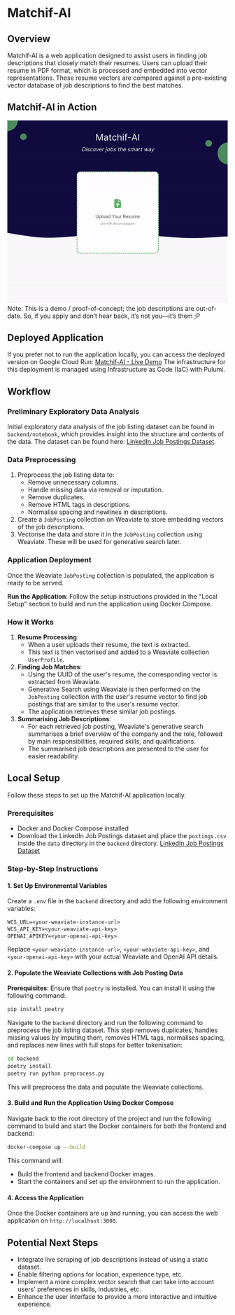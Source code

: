 # Matchif-AI

## Overview
Matchif-AI is a web application designed to assist users in finding job descriptions that closely match their resumes. Users can upload their resume in PDF format, which is processed and embedded into vector representations. These resume vectors are compared against a pre-existing vector database of job descriptions to find the best matches.

## Matchif-AI in Action
![Matchif-AI Demo](./Matchif-AI%20Demo.gif)
Note: This is a demo / proof-of-concept; the job descriptions are out-of-date. So, if you apply and don’t hear back, it’s not you—it’s them ;P

## Deployed Application
If you prefer not to run the application locally, you can access the deployed version on Google Cloud Run:
[Matchif-AI - Live Demo](https://matchif-ai-cloudrun-service-416c51e-xkrlu6mwma-uc.a.run.app)
The infrastructure for this deployment is managed using Infrastructure as Code (IaC) with Pulumi.

## Workflow
### Preliminary Exploratory Data Analysis
Initial exploratory data analysis of the job listing dataset can be found in `backend/notebook`, which provides insight into the structure and contents of the data. The dataset can be found here: [LinkedIn Job Postings Dataset](https://www.kaggle.com/datasets/arshkon/linkedin-job-postings).

### Data Preprocessing
1. Preprocess the job listing data to:
   - Remove unnecessary columns.
   - Handle missing data via removal or imputation.
   - Remove duplicates.
   - Remove HTML tags in descriptions.
   - Normalise spacing and newlines in descriptions.
2. Create a `JobPosting` collection on Weaviate to store embedding vectors of the job descriptions.
3. Vectorise the data and store it in the `JobPosting` collection using Weaviate. These will be used for generative search later.

### Application Deployment
Once the Weaviate `JobPosting` collection is populated, the application is ready to be served.

**Run the Application**: Follow the setup instructions provided in the "Local Setup" section to build and run the application using Docker Compose.

### How it Works
1. **Resume Processing**:
   - When a user uploads their resume, the text is extracted.
   - This text is then vectorised and added to a Weaviate collection `UserProfile`.
2. **Finding Job Matches**:
   - Using the UUID of the user's resume, the corresponding vector is extracted from Weaviate.
   - Generative Search using Weaviate is then performed on the `JobPosting` collection with the user's resume vector to find job postings that are similar to the user's resume vector.
   - The application retrieves these similar job postings.
3. **Summarising Job Descriptions**:
   - For each retrieved job posting, Weaviate's generative search summarises a brief overview of the company and the role, followed by main responsibilities, required skills, and qualifications.
   - The summarised job descriptions are presented to the user for easier readability.

## Local Setup
Follow these steps to set up the Matchif-AI application locally.

### Prerequisites
- Docker and Docker Compose installed
- Download the LinkedIn Job Postings dataset and place the `postings.csv` inside the `data` directory in the `backend` directory. [LinkedIn Job Postings Dataset](https://www.kaggle.com/datasets/arshkon/linkedin-job-postings)

### Step-by-Step Instructions
#### 1. Set Up Environmental Variables
Create a `.env` file in the `backend` directory and add the following environment variables:

```env
WCS_URL=<your-weaviate-instance-url>
WCS_API_KEY=<your-weaviate-api-key>
OPENAI_APIKEY=<your-openai-api-key>
```

Replace `<your-weaviate-instance-url>`, `<your-weaviate-api-key>`, and `<your-openai-api-key>` with your actual Weaviate and OpenAI API details.

#### 2. Populate the Weaviate Collections with Job Posting Data
**Prerequisites**: Ensure that `poetry` is installed. You can install it using the following command:

```bash
pip install poetry
```

Navigate to the `backend` directory and run the following command to preprocess the job listing dataset. This step removes duplicates, handles missing values by imputing them, removes HTML tags, normalises spacing, and replaces new lines with full stops for better tokenisation:

```bash
cd backend
poetry install
poetry run python preprocess.py
```

This will preprocess the data and populate the Weaviate collections.

#### 3. Build and Run the Application Using Docker Compose
Navigate back to the root directory of the project and run the following command to build and start the Docker containers for both the frontend and backend:

```bash
docker-compose up --build
```

This command will:
- Build the frontend and backend Docker images.
- Start the containers and set up the environment to run the application.

#### 4. Access the Application
Once the Docker containers are up and running, you can access the web application on `http://localhost:3000`.

## Potential Next Steps
- Integrate live scraping of job descriptions instead of using a static dataset.
- Enable filtering options for location, experience type, etc.
- Implement a more complex vector search that can take into account users' preferences in skills, industries, etc.
- Enhance the user interface to provide a more interactive and intuitive experience.
